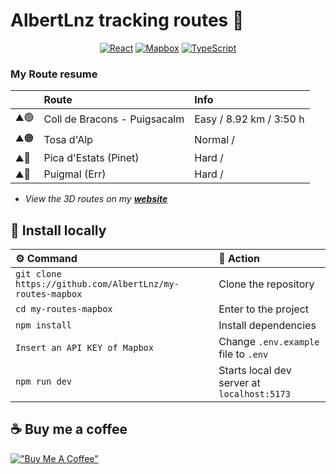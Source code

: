 # AlbertLnz tracking routes 🗻

<div align="center">

[![React][React.js]][React-url] [![Mapbox][Mapbox]][Mapbox-url] [![TypeScript][TypeScript]][TypeScript-url]

[React.js]: https://img.shields.io/badge/React-20232A?style=for-the-badge&logo=react&logoColor=61DAFB
[React-url]: https://reactjs.org/

[Mapbox]: https://img.shields.io/badge/Mapbox-0E1012?style=for-the-badge&logo=mapbox&logoColor=FFFFFF
[Mapbox-url]: https://www.mapbox.com/

[TypeScript]: https://img.shields.io/badge/typescript-3178C6?style=for-the-badge&logo=typescript&logoColor=FFFFFF
[TypeScript-url]: https://www.typescriptlang.org/

</div>

### My Route resume
|     | Route          | Info                                        |
| :-- | :--------------- | :-------------------------------------------- |
| ⛰️🟢  | Coll de Bracons - Puigsacalm | Easy / 8.92 km / 3:50 h  |
| ⛰️🟠  | Tosa d'Alp         | Normal /       |
| ⛰️🔴  | Pica d'Estats (Pinet)        | Hard /  |
| ⛰️🔴  | Puigmal (Err)       | Hard /  |

- *View the 3D routes on my **[website](https://albertlnz-routes.netlify.app)***

## 📖 Install locally
| ⚙️ Command                                                    | 📓 Action                                   |
| :----------------------------------------------------------- | :------------------------------------------ |
| `git clone https://github.com/AlbertLnz/my-routes-mapbox`    | Clone the repository                        |
| `cd my-routes-mapbox`                                        | Enter to the project                        |
| `npm install`                                                | Install dependencies                        |
| `Insert an API KEY of Mapbox`                                | Change `.env.example` file to `.env`        |
| `npm run dev`                                                | Starts local dev server at `localhost:5173` |

## ☕ Buy me a coffee

[!["Buy Me A Coffee"](https://www.buymeacoffee.com/assets/img/custom_images/orange_img.png)](https://www.buymeacoffee.com/albertlnz)

